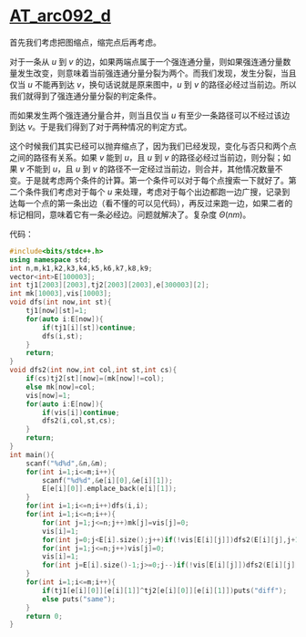 # [AT_arc092_d](https://www.luogu.com.cn/problem/AT_arc092_d)   
首先我们考虑把图缩点，缩完点后再考虑。   

对于一条从 $u$ 到 $v$ 的边，如果两端点属于一个强连通分量，则如果强连通分量数量发生改变，则意味着当前强连通分量分裂为两个。而我们发现，发生分裂，当且仅当 $u$ 不能再到达 $v$，换句话说就是原来图中，$u$ 到 $v$ 的路径必经过当前边。所以我们就得到了强连通分量分裂的判定条件。    

而如果发生两个强连通分量合并，则当且仅当 $u$ 有至少一条路径可以不经过该边到达 $v$。于是我们得到了对于两种情况的判定方式。    

这个时候我们其实已经可以抛弃缩点了，因为我们已经发现，变化与否只和两个点之间的路径有关系。如果 $v$ 能到 $u$，且 $u$ 到 $v$ 的路径必经过当前边，则分裂；如果 $v$ 不能到 $u$，且 $u$ 到 $v$ 的路径不一定经过当前边，则合并，其他情况数量不变。于是就考虑两个条件的计算。第一个条件可以对于每个点搜索一下就好了。第二个条件我们考虑对于每个 $u$ 来处理，考虑对于每个出边都跑一边广搜，记录到达每一个点的第一条出边（看不懂的可以见代码），再反过来跑一边，如果二者的标记相同，意味着它有一条必经边。问题就解决了。复杂度 $\Theta(nm)$。    

代码：    

```cpp
#include<bits/stdc++.h>
using namespace std;
int n,m,k1,k2,k3,k4,k5,k6,k7,k8,k9;
vector<int>E[100003]; 
int tj1[2003][2003],tj2[2003][2003],e[300003][2];
int mk[10003],vis[10003];
void dfs(int now,int st){
	tj1[now][st]=1;
	for(auto i:E[now]){
		if(tj1[i][st])continue;
		dfs(i,st);
	}
	return;
}
void dfs2(int now,int col,int st,int cs){
	if(cs)tj2[st][now]=(mk[now]!=col);
	else mk[now]=col;
	vis[now]=1;
	for(auto i:E[now]){
		if(vis[i])continue;
		dfs2(i,col,st,cs);
	}
	return;
}
int main(){
	scanf("%d%d",&n,&m);
	for(int i=1;i<=m;i++){
		scanf("%d%d",&e[i][0],&e[i][1]);
		E[e[i][0]].emplace_back(e[i][1]);
	}
	for(int i=1;i<=n;i++)dfs(i,i);
	for(int i=1;i<=n;i++){
		for(int j=1;j<=n;j++)mk[j]=vis[j]=0;
		vis[i]=1;
		for(int j=0;j<E[i].size();j++)if(!vis[E[i][j]])dfs2(E[i][j],j+1,i,0);
		for(int j=1;j<=n;j++)vis[j]=0;
		vis[i]=1;
		for(int j=E[i].size()-1;j>=0;j--)if(!vis[E[i][j]])dfs2(E[i][j],j+1,i,1);
	}
	for(int i=1;i<=m;i++){
		if(tj1[e[i][0]][e[i][1]]^tj2[e[i][0]][e[i][1]])puts("diff");
		else puts("same");
	}
	return 0;
}
```
